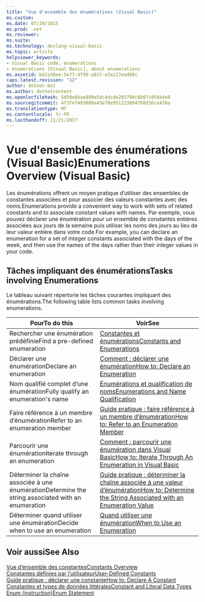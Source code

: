 ```yaml
---
title: "Vue d'ensemble des énumérations (Visual Basic)"
ms.custom: 
ms.date: 07/20/2015
ms.prod: .net
ms.reviewer: 
ms.suite: 
ms.technology: devlang-visual-basic
ms.topic: article
helpviewer_keywords:
- Visual Basic code, enumerations
- enumerations [Visual Basic], about enumerations
ms.assetid: b42a38ee-5e77-4f99-a037-e3a127ead89c
caps.latest.revision: "12"
author: dotnet-bot
ms.author: dotnetcontent
ms.openlocfilehash: 5d50e6bae880e5dc4dcde203708c6b07c05bb4e8
ms.sourcegitcommit: 4f3fef493080a43e70e951223894768d36ce430a
ms.translationtype: MT
ms.contentlocale: fr-FR
ms.lasthandoff: 11/21/2017
---
```

# <a name="enumerations-overview-visual-basic"></a><span data-ttu-id="0f87b-102">Vue d'ensemble des énumérations (Visual Basic)</span><span class="sxs-lookup"><span data-stu-id="0f87b-102">Enumerations Overview (Visual Basic)</span></span>
<span data-ttu-id="0f87b-103">Les énumérations offrent un moyen pratique d’utiliser des ensembles de constantes associées et pour associer des valeurs constantes avec des noms.</span><span class="sxs-lookup"><span data-stu-id="0f87b-103">Enumerations provide a convenient way to work with sets of related constants and to associate constant values with names.</span></span> <span data-ttu-id="0f87b-104">Par exemple, vous pouvez déclarer une énumération pour un ensemble de constantes entières associées aux jours de la semaine puis utiliser les noms des jours au lieu de leur valeur entière dans votre code.</span><span class="sxs-lookup"><span data-stu-id="0f87b-104">For example, you can declare an enumeration for a set of integer constants associated with the days of the week, and then use the names of the days rather than their integer values in your code.</span></span>  
  
## <a name="tasks-involving-enumerations"></a><span data-ttu-id="0f87b-105">Tâches impliquant des énumérations</span><span class="sxs-lookup"><span data-stu-id="0f87b-105">Tasks involving Enumerations</span></span>  
 <span data-ttu-id="0f87b-106">Le tableau suivant répertorie les tâches courantes impliquant des énumérations.</span><span class="sxs-lookup"><span data-stu-id="0f87b-106">The following table lists common tasks involving enumerations.</span></span>  
  
|<span data-ttu-id="0f87b-107">Pour</span><span class="sxs-lookup"><span data-stu-id="0f87b-107">To do this</span></span>|<span data-ttu-id="0f87b-108">Voir</span><span class="sxs-lookup"><span data-stu-id="0f87b-108">See</span></span>|  
|----------------|---------|  
|<span data-ttu-id="0f87b-109">Rechercher une énumération prédéfinie</span><span class="sxs-lookup"><span data-stu-id="0f87b-109">Find a pre-defined enumeration</span></span>|[<span data-ttu-id="0f87b-110">Constantes et énumérations</span><span class="sxs-lookup"><span data-stu-id="0f87b-110">Constants and Enumerations</span></span>](../../../../visual-basic/language-reference/constants-and-enumerations.md)|  
|<span data-ttu-id="0f87b-111">Déclarer une énumération</span><span class="sxs-lookup"><span data-stu-id="0f87b-111">Declare an enumeration</span></span>|[<span data-ttu-id="0f87b-112">Comment : déclarer une énumération</span><span class="sxs-lookup"><span data-stu-id="0f87b-112">How to: Declare an Enumeration</span></span>](../../../../visual-basic/programming-guide/language-features/constants-enums/how-to-declare-enumerations.md)|  
|<span data-ttu-id="0f87b-113">Nom qualifié complet d’une énumération</span><span class="sxs-lookup"><span data-stu-id="0f87b-113">Fully qualify an enumeration's name</span></span>|[<span data-ttu-id="0f87b-114">Énumérations et qualification de noms</span><span class="sxs-lookup"><span data-stu-id="0f87b-114">Enumerations and Name Qualification</span></span>](../../../../visual-basic/programming-guide/language-features/constants-enums/enumerations-and-name-qualification.md)|  
|<span data-ttu-id="0f87b-115">Faire référence à un membre d’énumération</span><span class="sxs-lookup"><span data-stu-id="0f87b-115">Refer to an enumeration member</span></span>|[<span data-ttu-id="0f87b-116">Guide pratique : faire référence à un membre d’énumération</span><span class="sxs-lookup"><span data-stu-id="0f87b-116">How to: Refer to an Enumeration Member</span></span>](../../../../visual-basic/programming-guide/language-features/constants-enums/how-to-refer-to-an-enumeration-member.md)|  
|<span data-ttu-id="0f87b-117">Parcourir une énumération</span><span class="sxs-lookup"><span data-stu-id="0f87b-117">Iterate through an enumeration</span></span>|[<span data-ttu-id="0f87b-118">Comment : parcourir une énumération dans Visual Basic</span><span class="sxs-lookup"><span data-stu-id="0f87b-118">How to: Iterate Through An Enumeration in Visual Basic</span></span>](../../../../visual-basic/programming-guide/language-features/constants-enums/how-to-iterate-through-an-enumeration.md)|  
|<span data-ttu-id="0f87b-119">Déterminer la chaîne associée à une énumération</span><span class="sxs-lookup"><span data-stu-id="0f87b-119">Determine the string associated with an enumeration</span></span>|[<span data-ttu-id="0f87b-120">Guide pratique : déterminer la chaîne associée à une valeur d’énumération</span><span class="sxs-lookup"><span data-stu-id="0f87b-120">How to: Determine the String Associated with an Enumeration Value</span></span>](../../../../visual-basic/programming-guide/language-features/constants-enums/how-to-determine-the-string-associated-with-an-enumeration-value.md)|  
|<span data-ttu-id="0f87b-121">Déterminer quand utiliser une énumération</span><span class="sxs-lookup"><span data-stu-id="0f87b-121">Decide when to use an enumeration</span></span>|[<span data-ttu-id="0f87b-122">Quand utiliser une énumération</span><span class="sxs-lookup"><span data-stu-id="0f87b-122">When to Use an Enumeration</span></span>](../../../../visual-basic/programming-guide/language-features/constants-enums/when-to-use-an-enumeration.md)|  
  
## <a name="see-also"></a><span data-ttu-id="0f87b-123">Voir aussi</span><span class="sxs-lookup"><span data-stu-id="0f87b-123">See Also</span></span>  
 [<span data-ttu-id="0f87b-124">Vue d’ensemble des constantes</span><span class="sxs-lookup"><span data-stu-id="0f87b-124">Constants Overview</span></span>](../../../../visual-basic/programming-guide/language-features/constants-enums/constants-overview.md)  
 [<span data-ttu-id="0f87b-125">Constantes définies par l’utilisateur</span><span class="sxs-lookup"><span data-stu-id="0f87b-125">User-Defined Constants</span></span>](../../../../visual-basic/programming-guide/language-features/constants-enums/user-defined-constants.md)  
 [<span data-ttu-id="0f87b-126">Guide pratique : déclarer une constante</span><span class="sxs-lookup"><span data-stu-id="0f87b-126">How to: Declare A Constant</span></span>](../../../../visual-basic/programming-guide/language-features/constants-enums/how-to-declare-a-constant.md)  
 [<span data-ttu-id="0f87b-127">Constantes et types de données littérales</span><span class="sxs-lookup"><span data-stu-id="0f87b-127">Constant and Literal Data Types</span></span>](../../../../visual-basic/programming-guide/language-features/constants-enums/constant-and-literal-data-types.md)  
 [<span data-ttu-id="0f87b-128">Enum (instruction)</span><span class="sxs-lookup"><span data-stu-id="0f87b-128">Enum Statement</span></span>](../../../../visual-basic/language-reference/statements/enum-statement.md)
